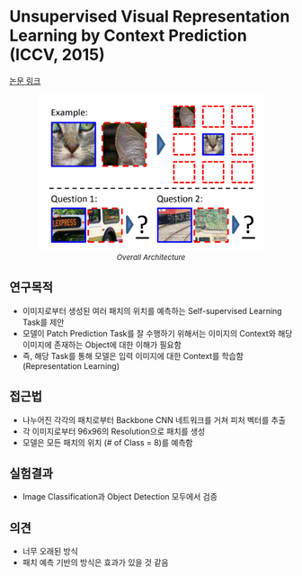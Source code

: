 # Unsupervised Visual Representation Learning by Context Prediction (ICCV, 2015)

[논문 링크](https://www.cv-foundation.org/openaccess/content_iccv_2015/html/Doersch_Unsupervised_Visual_Representation_ICCV_2015_paper.html)

<p align="center">
    <img width="400" alt='fig1' src="./img/04_04_01.png?raw=true"></br>
    <em><font size=2>Overall Architecture</font></em>
</p>

## 연구목적
- 이미지로부터 생성된 여러 패치의 위치를 예측하는 Self-supervised Learning Task를 제안 
- 모델이 Patch Prediction Task를 잘 수행하기 위해서는 이미지의 Context와 해당 이미지에 존재하는 Object에 대한 이해가 필요함 
- 즉, 해당 Task를 통해 모델은 입력 이미지에 대한 Context를 학습함 (Representation Learning) 

## 접근법
- 나누어진 각각의 패치로부터 Backbone CNN 네트워크를 거쳐 피처 벡터를 추출 
- 각 이미지로부터 96x96의 Resolution으로 패치를 생성 
- 모델은 모든 패치의 위치 (# of Class = 8)를 예측함 

## 실험결과
- Image Classification과 Object Detection 모두에서 검증 

## 의견
- 너무 오래된 방식 
- 패치 예측 기반의 방식은 효과가 있을 것 같음 
